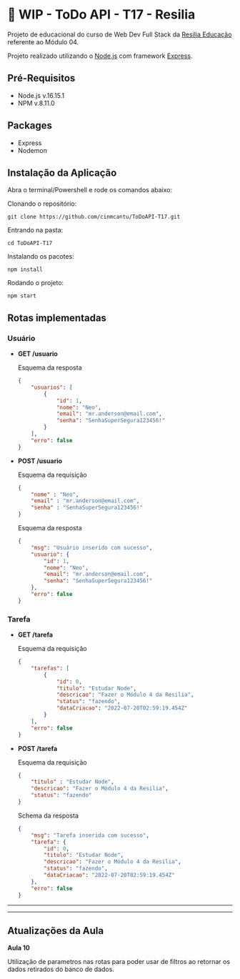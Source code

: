 # :construction: WIP - ToDo API - T17 - Resilia

Projeto de educacional do curso de Web Dev Full Stack da [Resilia Educação](https://www.resilia.com.br/) referente ao Módulo 04.

Projeto realizado utilizando o [Node.js](https://nodejs.org/en/) com framework [Express](https://expressjs.com/).

## Pré-Requisitos

* Node.js  v.16.15.1
* NPM v.8.11.0

## Packages

* Express
* Nodemon

## Instalação da Aplicação

Abra o terminal/Powershell e rode os comandos abaixo:

Clonando o repositório:
```
git clone https://github.com/cinmcantu/ToDoAPI-T17.git
```

Entrando na pasta:
```
cd ToDoAPI-T17
```

Instalando os pacotes:
```
npm install
```

Rodando o projeto:
```
npm start
```

## Rotas implementadas

### Usuário
 * __GET  /usuario__

    Esquema da resposta
    ```json
    {
        "usuarios": [
            {
                "id": 1,
                "nome": "Neo",
                "email": "mr.anderson@email.com",
                "senha": "SenhaSuperSegura123456!"
            }
        ],
        "erro": false
    }
    ```

 * __POST /usuario__

    Esquema da requisição
    ```json
    {
        "nome" : "Neo",
        "email" : "mr.anderson@email.com",
        "senha" : "SenhaSuperSegura123456!"
    }
    ```

    Esquema da resposta
    ```json
    {
        "msg": "Usuário inserido com sucesso",
        "usuario": {
            "id": 1,
            "nome": "Neo",
            "email": "mr.anderson@email.com",
            "senha": "SenhaSuperSegura123456!"
        },
        "erro": false
    }
    ```

### Tarefa
 * __GET /tarefa__

    Esquema da requisição
    ```json
    {
        "tarefas": [
            {
                "id": 0,
                "titulo": "Estudar Node",
                "descricao": "Fazer o Módulo 4 da Resilia",
                "status": "fazendo",
                "dataCriacao": "2022-07-20T02:59:19.454Z"
            }
        ],
        "erro": false
    }
    ```

 * __POST /tarefa__

    Esquema da requisição
    ```json
    {
        "titulo" : "Estudar Node",
        "descricao": "Fazer o Módulo 4 da Resilia",
        "status": "fazendo"
    }
    ```

    Schema da resposta
    ```json
    {
        "msg": "Tarefa inserida com sucesso",
        "tarefa": {
            "id": 0,
            "titulo": "Estudar Node",
            "descricao": "Fazer o Módulo 4 da Resilia",
            "status": "fazendo",
            "dataCriacao": "2022-07-20T02:59:19.454Z"
        },
        "erro": false
    }
    ```
 

---
---

## Atualizações da Aula

__Aula 10__

Utilização de parametros nas rotas para poder usar de filtros ao retornar os dados retirados do banco de dados.


